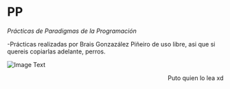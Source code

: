  # PP  
   
   *Prácticas de Paradigmas de la Programación*
  
-Prácticas realizadas por Brais Gonzazález Piñeiro de uso libre, asi que si quereis copiarlas adelante, perros.

  ![Image Text](https://1000marcas.net/wp-content/uploads/2019/12/UDC-emblema-600x338.jpg)
  
 
 <div align = right> Puto quien lo lea xd </div>
